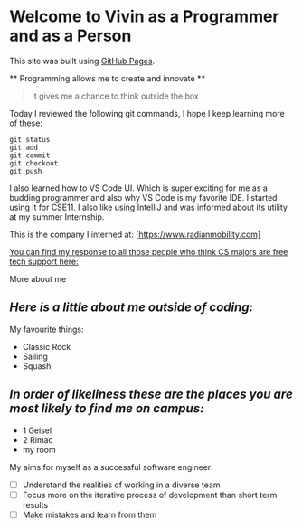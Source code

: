 # Welcome to Vivin as a Programmer and as a Person

This site was built using [GitHub Pages](https://pages.github.com/).


** Programming allows me to create and innovate **
> It gives me a chance to think outside the box 
> 

  
Today I reviewed the following git commands, I hope I keep learning more of these:

```
git status
git add
git commit
git checkout 
git push 
```

I also learned how to VS Code UI. Which is super exciting for me as a budding programmer and also why VS Code is my favorite IDE. I started using it for CSE11. I also like using IntelliJ and was informed about its utility at my summer Internship. 

This is the company I interned at: [https://www.radianmobility.com]

[You can find my response to all those people who think CS majors are free tech support here:](../mem.jpeg)


More about me
## *Here is a little about me outside of coding:*

My favourite things: 
* Classic Rock
* Sailing 
* Squash 

## *In order of likeliness these are the places you are most likely to find me on campus:*
- 1 Geisel 
- 2 Rimac 
- my room  

My aims for myself as a successful software engineer:
- [ ] Understand the realities of working in a diverse team 
- [ ] Focus more on the iterative process of development than short term results
- [ ] Make mistakes and learn from them 